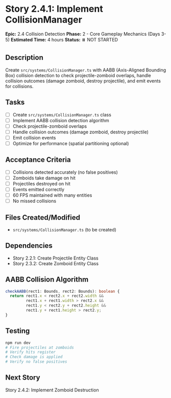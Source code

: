 # Story 2.4.1: Implement CollisionManager

**Epic:** 2.4 Collision Detection
**Phase:** 2 - Core Gameplay Mechanics (Days 3-5)
**Estimated Time:** 4 hours
**Status:** ⏸️ NOT STARTED

## Description
Create `src/systems/CollisionManager.ts` with AABB (Axis-Aligned Bounding Box) collision detection to check projectile-zomboid overlaps, handle collision outcomes (damage zomboid, destroy projectile), and emit events for collisions.

## Tasks
- [ ] Create `src/systems/CollisionManager.ts` class
- [ ] Implement AABB collision detection algorithm
- [ ] Check projectile-zomboid overlaps
- [ ] Handle collision outcomes (damage zomboid, destroy projectile)
- [ ] Emit collision events
- [ ] Optimize for performance (spatial partitioning optional)

## Acceptance Criteria
- [ ] Collisions detected accurately (no false positives)
- [ ] Zomboids take damage on hit
- [ ] Projectiles destroyed on hit
- [ ] Events emitted correctly
- [ ] 60 FPS maintained with many entities
- [ ] No missed collisions

## Files Created/Modified
- `src/systems/CollisionManager.ts` (to be created)

## Dependencies
- Story 2.2.1: Create Projectile Entity Class
- Story 2.3.2: Create Zomboid Entity Class

## AABB Collision Algorithm
```typescript
checkAABB(rect1: Bounds, rect2: Bounds): boolean {
  return rect1.x < rect2.x + rect2.width &&
         rect1.x + rect1.width > rect2.x &&
         rect1.y < rect2.y + rect2.height &&
         rect1.y + rect1.height > rect2.y;
}
```

## Testing
```bash
npm run dev
# Fire projectiles at zomboids
# Verify hits register
# Check damage is applied
# Verify no false positives
```

## Next Story
Story 2.4.2: Implement Zomboid Destruction
